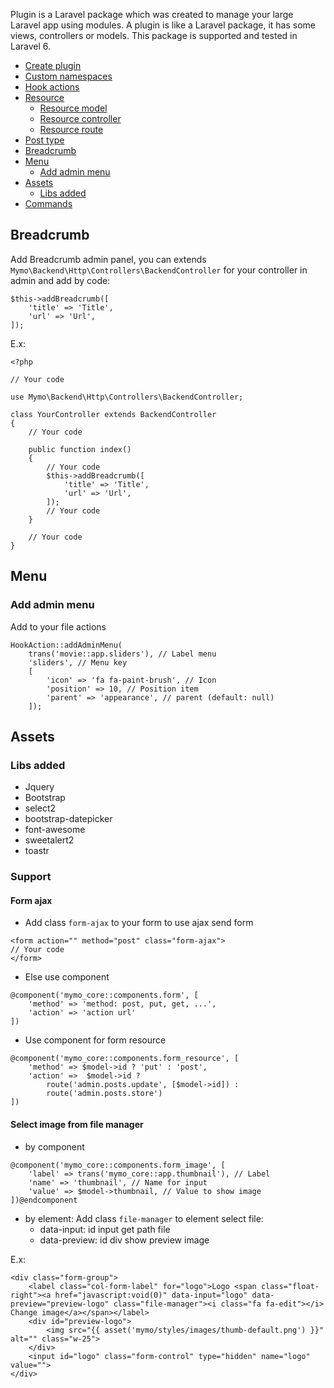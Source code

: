 Plugin is a Laravel package which was created to manage your large Laravel app using modules. A plugin is like a Laravel package, it has some views, controllers or models. This package is supported and tested in Laravel 6.

- [Create plugin](#create-plugin)
- [Custom namespaces](#custom-namespaces)
- [Hook actions](#hook-actions)
- [Resource](#resource)
    - [Resource model](#resource-model)
    - [Resource controller](#resource-controller)
    - [Resource route](#resource-route)
- [Post type](#post-type)
- [Breadcrumb](#breadcrumb)
- [Menu](#menu)
    - [Add admin menu](#add-admin-menu)
- [Assets](#assets)
    - [Libs added](#libs-added)
- [Commands](#commands)

## Breadcrumb
Add Breadcrumb admin panel, you can extends `Mymo\Backend\Http\Controllers\BackendController` for your controller in admin and add by code:
```
$this->addBreadcrumb([
    'title' => 'Title',
    'url' => 'Url',
]);
```
E.x:
```
<?php

// Your code

use Mymo\Backend\Http\Controllers\BackendController;

class YourController extends BackendController
{
    // Your code

    public function index()
    {
        // Your code
        $this->addBreadcrumb([
            'title' => 'Title',
            'url' => 'Url',
        ]);
        // Your code
    }

    // Your code
}
```

## Menu

### Add admin menu
Add to your file actions
```
HookAction::addAdminMenu(
    trans('movie::app.sliders'), // Label menu
    'sliders', // Menu key
    [
        'icon' => 'fa fa-paint-brush', // Icon
        'position' => 10, // Position item
        'parent' => 'appearance', // parent (default: null)
    ]);
```

## Assets
### Libs added
- Jquery
- Bootstrap
- select2
- bootstrap-datepicker
- font-awesome
- sweetalert2
- toastr
### Support
#### Form ajax
- Add class `form-ajax` to your form to use ajax send form
```
<form action="" method="post" class="form-ajax">
// Your code
</form>
```
- Else use component
```
@component('mymo_core::components.form', [
    'method' => 'method: post, put, get, ...',
    'action' => 'action url'
])
```

- Use component for form resource
```
@component('mymo_core::components.form_resource', [
    'method' => $model->id ? 'put' : 'post',
    'action' =>  $model->id ?
        route('admin.posts.update', [$model->id]) :
        route('admin.posts.store')
])
```
#### Select image from file manager
- by component
```
@component('mymo_core::components.form_image', [
    'label' => trans('mymo_core::app.thumbnail'), // Label
    'name' => 'thumbnail', // Name for input
    'value' => $model->thumbnail, // Value to show image
])@endcomponent
```

- by element: Add class `file-manager` to element select file:
    - data-input: id input get path file
    - data-preview: id div show preview image

E.x:
```
<div class="form-group">
    <label class="col-form-label" for="logo">Logo <span class="float-right"><a href="javascript:void(0)" data-input="logo" data-preview="preview-logo" class="file-manager"><i class="fa fa-edit"></i> Change image</a></span></label>
    <div id="preview-logo">
        <img src="{{ asset('mymo/styles/images/thumb-default.png') }}" alt="" class="w-25">
    </div>
    <input id="logo" class="form-control" type="hidden" name="logo" value="">
</div>
```

